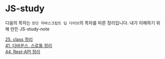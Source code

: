 # JS-study
다음의 목차는 `모던 자바스크립트 딥 다이브`의 목차를 따른 정리입니다. 내가 이해하기 위해 만든 JS-study-note

[25. class 정리 ](https://github.com/19Edwin92/JS-study/blob/main/modernjs/25.class.md)<br/>
[41. 디바운스, 스로틀 정리 ](https://github.com/19Edwin92/JS-study/blob/main/modernjs/41.debounce&throttle.md)<br/>
[44. Rest-API 정리 ](https://github.com/19Edwin92/JS-study/blob/main/modernjs/44.REST-API.md)
